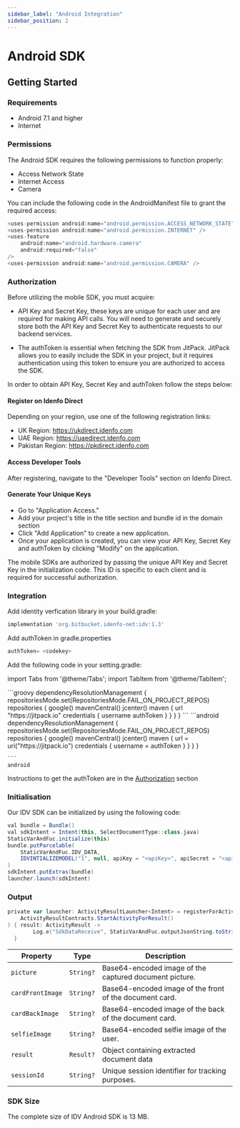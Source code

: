 ```yaml
---
sidebar_label: "Android Integration"
sidebar_position: 2
---
```


# Android SDK

## Getting Started

### Requirements

- Android 7.1 and higher
- Internet 

### Permissions

The Android SDK requires the following permissions to function properly:

- Access Network State
- Internet Access
- Camera

You can include the following code in the AndroidManifest file to grant the required access:

```groovy
<uses-permission android:name="android.permission.ACCESS_NETWORK_STATE" />
<uses-permission android:name="android.permission.INTERNET" />
<uses-feature
    android:name="android.hardware.camera"
    android:required="false" 
/>
<uses-permission android:name="android.permission.CAMERA" />
```

### Authorization

Before utilizing the mobile SDK, you must acquire:

- API Key and Secret Key, these keys are unique for each user and are required for making API calls. You will need to generate and securely store both the API Key and Secret Key to authenticate requests to our backend services.

- The authToken is essential when fetching the SDK from JitPack. JitPack allows you to easily include the SDK in your project, but it requires authentication using this token to ensure you are authorized to access the SDK.

In order to obtain API Key, Secret Key and authToken follow the steps below:

#### Register on Idenfo Direct
Depending on your region, use one of the following registration links:

- UK Region: https://ukdirect.idenfo.com
- UAE Region: https://uaedirect.idenfo.com
- Pakistan Region: https://pkdirect.idenfo.com

#### Access Developer Tools
After registering, navigate to the "Developer Tools" section on Idenfo Direct.

#### Generate Your Unique Keys

- Go to "Application Access."
- Add your project's title in the title section and bundle id in the domain section
- Click "Add Application" to create a new application.
- Once your application is created, you can view your API Key, Secret Key and authToken by clicking "Modify" on the application.



The mobile SDKs are authorized by passing the unique API Key and Secret Key in the initialization code. This ID is specific to each client and is required for successful authorization.

### Integration

Add identity verfication library in your build.gradle:

```groovy
implementation 'org.bitbucket.idenfo-net:idv:1.3'
```

Add authToken in gradle.properties

```groovy
authToken= <codekey>
```

<!-- Add the following code in your setting.gradle: -->

<!-- ```groovy
dependencyResolutionManagement {
    repositoriesMode.set(RepositoriesMode.FAIL_ON_PROJECT_REPOS)
    repositories {
        google()
        mavenCentral()
        jcenter()
        maven {
            url "https://jitpack.io"
            credentials { username authToken }
        }
    }
}
``` -->

Add the following code in your setting.gradle:

import Tabs from '@theme/Tabs';
import TabItem from '@theme/TabItem';

<Tabs>
  <TabItem value="gdpr" label="Groovy">
    ```groovy
    dependencyResolutionManagement {
        repositoriesMode.set(RepositoriesMode.FAIL_ON_PROJECT_REPOS)
        repositories {
            google()
            mavenCentral()
            jcenter()
            maven {
                url "https://jitpack.io"
                credentials { username authToken }
            }
        }
    }
    ```
  </TabItem>
  <TabItem value="kotlin" label="Kotlin">
    ```android
    dependencyResolutionManagement {
        repositoriesMode.set(RepositoriesMode.FAIL_ON_PROJECT_REPOS)
        repositories {
            google()
            mavenCentral()
            jcenter()
            maven {
                url = uri("https://jitpack.io")
                credentials {
                    username = authToken
                }
            }
        }
    }

    ```
    android
  </TabItem>
</Tabs>



Instructions to get the authToken are in the [Authorization](./android#authorization) section

<!-- For detailed information on how to use this parameter, please refer to the documentation [here](../parameters/presets#presets). -->

<!-- ### Configuration
The mobile SDK can be configured on the basis of parameters provided in the launchIDV function. The details of parameters can be found [here](../parameters/presets#presets). -->

### Initialisation

Our IDV SDK can be initialized by using the following code:

```groovy
val bundle = Bundle()
val sdkIntent = Intent(this, SelectDocumentType::class.java)
StaticVarAndFuc.initialize(this)
bundle.putParcelable(
    StaticVarAndFuc.IDV_DATA,
    IDVINTIALIZEMODEL("1", null, apiKey = "<apiKey>", apiSecret = "<apiSecret>")
)
sdkIntent.putExtras(bundle)
launcher.launch(sdkIntent)

```

### Output

```groovy
private var launcher: ActivityResultLauncher<Intent> = registerForActivityResult<Intent, ActivityResult>(
    ActivityResultContracts.StartActivityForResult()
) { result: ActivityResult ->
        Log.e("SdkDataReceive", StaticVarAndFuc.outputJsonString.toString())
  }
```

| **Property**    | **Type**   | **Description**                                                                 |
| --------------- | ---------- | ------------------------------------------------------------------------------- |     
| `picture`       | `String?`  | Base64-encoded image of the captured document picture.                           |
| `cardFrontImage`| `String?`  | Base64-encoded image of the front of the document card.                          |
| `cardBackImage` | `String?`  | Base64-encoded image of the back of the document card.                           |
| `selfieImage`   | `String?`  | Base64-encoded selfie image of the user.                                         |
| `result`        | `Result?`  | Object containing extracted document data            |
| `sessionId`     | `String?`  | Unique session identifier for tracking purposes.                                 |


### SDK Size

The complete size of IDV Android SDK is 13 MB.

